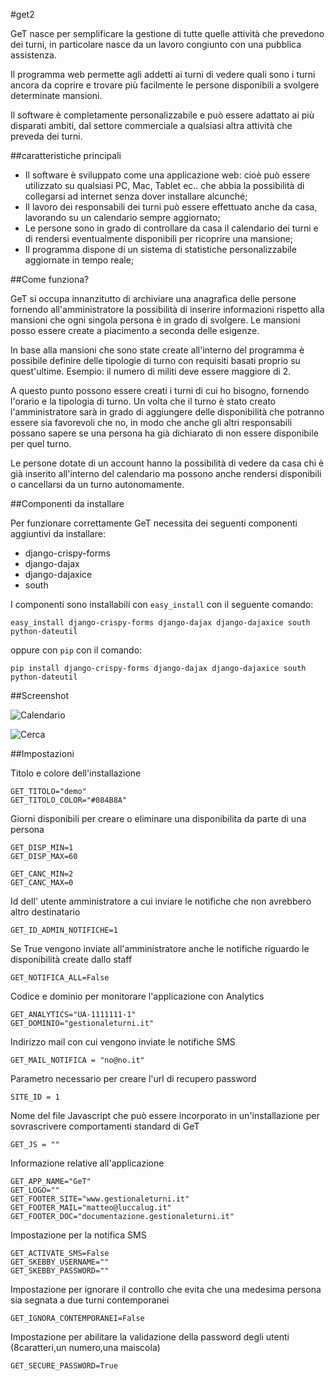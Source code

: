 #get2

GeT nasce per semplificare la gestione di tutte quelle attività che prevedono dei turni, in particolare nasce da un lavoro congiunto con una pubblica assistenza.

Il programma web permette agli addetti ai turni di vedere quali sono i turni ancora da coprire e trovare più facilmente le persone disponibili a svolgere determinate mansioni.

Il software è completamente personalizzabile e può essere adattato ai più disparati ambiti, dal settore commerciale a qualsiasi altra attività che preveda dei turni.

##caratteristiche principali

*	Il software è sviluppato come una applicazione web: cioè può essere utilizzato su qualsiasi PC, Mac, Tablet ec.. che abbia la possibilità di collegarsi ad internet senza dover installare alcunché;
*	Il lavoro dei responsabili dei turni può essere effettuato anche da casa, lavorando su un calendario sempre aggiornato;
*	Le persone sono in grado di controllare da casa il calendario dei turni e di rendersi eventualmente disponibili per ricoprire una mansione;
*	Il programma dispone di un sistema di statistiche personalizzabile aggiornate in tempo reale;

##Come funziona?

GeT si occupa innanzitutto di archiviare una anagrafica delle persone fornendo all'amministratore la possibilità di inserire informazioni rispetto alla mansioni che ogni singola persona è in grado di svolgere. Le mansioni posso essere create a piacimento a seconda delle esigenze.

In base alla mansioni che sono state create all'interno del programma è possibile definire delle tipologie di turno con requisiti basati proprio su quest'ultime. Esempio: il numero di militi deve essere maggiore di 2.

A questo punto possono essere creati i turni di cui ho bisogno, fornendo l'orario e la tipologia di turno. Un volta che il turno è stato creato l'amministratore sarà in grado di aggiungere delle disponibilità che potranno essere sia favorevoli che no, in modo che anche gli altri responsabili possano sapere se una persona ha già dichiarato di non essere disponibile per quel turno.

Le persone dotate di un account hanno la possibilità di vedere da casa chi è già inserito all'interno del calendario ma possono anche rendersi disponibili o cancellarsi da un turno autonomamente.

##Componenti da installare

Per funzionare correttamente GeT necessita dei seguenti componenti aggiuntivi da installare:

*   django-crispy-forms
*   django-dajax
*   django-dajaxice
*   south

I componenti sono installabili con `easy_install` con il seguente comando:

    easy_install django-crispy-forms django-dajax django-dajaxice south python-dateutil
    
oppure con `pip` con il comando:

    pip install django-crispy-forms django-dajax django-dajaxice south python-dateutil

##Screenshot

![Calendario](http://matteo.luccalug.it/wp-content/uploads/2013/03/calendario.png "Calendario")

![Cerca](http://matteo.luccalug.it/wp-content/uploads/2013/03/cerca.png "Ricerca persone")

##Impostazioni

Titolo e colore dell'installazione

    GET_TITOLO="demo"
    GET_TITOLO_COLOR="#084B8A"

 Giorni disponibili per creare o eliminare una disponibilita da parte di una persona

    GET_DISP_MIN=1
    GET_DISP_MAX=60
    
    GET_CANC_MIN=2
    GET_CANC_MAX=0

Id dell' utente amministratore a cui inviare le notifiche che non avrebbero altro destinatario

    GET_ID_ADMIN_NOTIFICHE=1
Se True vengono inviate all'amministratore anche le notifiche riguardo le disponibilità create dallo staff

    GET_NOTIFICA_ALL=False

Codice e dominio per monitorare l'applicazione con Analytics

    GET_ANALYTICS="UA-1111111-1"
    GET_DOMINIO="gestionaleturni.it"

Indirizzo mail con cui vengono inviate le notifiche SMS

    GET_MAIL_NOTIFICA = "no@no.it"

Parametro necessario per creare l'url di recupero password

    SITE_ID = 1

Nome del file Javascript che può essere incorporato in un'installazione per sovrascrivere comportamenti standard di GeT

    GET_JS = ""

Informazione relative all'applicazione

    GET_APP_NAME="GeT"
    GET_LOGO=""
    GET_FOOTER_SITE="www.gestionaleturni.it"
    GET_FOOTER_MAIL="matteo@luccalug.it"
    GET_FOOTER_DOC="documentazione.gestionaleturni.it"

Impostazione per la notifica SMS

    GET_ACTIVATE_SMS=False
    GET_SKEBBY_USERNAME=""
    GET_SKEBBY_PASSWORD=""

Impostazione per ignorare il controllo che evita che una medesima persona sia segnata a due turni contemporanei

    GET_IGNORA_CONTEMPORANEI=False

Impostazione per abilitare la validazione della password degli utenti (8caratteri,un numero,una maiscola)

    GET_SECURE_PASSWORD=True
